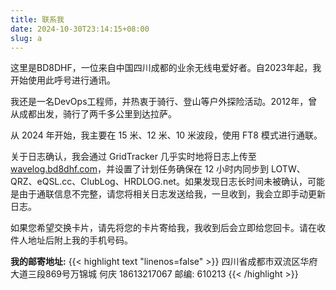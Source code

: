 ```yaml
---
title: 联系我
date: 2024-10-30T23:14:15+08:00
slug: a
---
```


这里是BD8DHF，一位来自中国四川成都的业余无线电爱好者。自2023年起，我开始使用此呼号进行通讯。

我还是一名DevOps工程师，并热衷于骑行、登山等户外探险活动。2012年，曾从成都出发，骑行了两千多公里到达拉萨。

从 2024 年开始，我主要在 15 米、12 米、10 米波段，使用 FT8 模式进行通联。

关于日志确认，我会通过 GridTracker 几乎实时地将日志上传至 [wavelog.bd8dhf.com](http://wavelog.bd8dhf.com)，并设置了计划任务确保在 12 小时内同步到 LOTW、QRZ、eQSL.cc、ClubLog、HRDLOG.net。如果发现日志长时间未被确认，可能是由于通联信息不完整，请您将相关日志发送给我，一旦收到，我会立即手动更新日志。

如果您希望交换卡片，请先将您的卡片寄给我，我收到后会立即给您回卡。请在收件人地址后附上我的手机号码。

**我的邮寄地址:**
{{< highlight text "linenos=false" >}}
四川省成都市双流区华府大道三段869号万锦城
何庆 18613217067
邮编: 610213
{{< /highlight >}}
